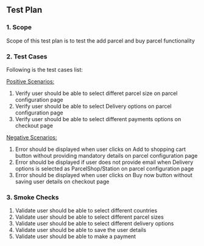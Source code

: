 <h2> Test Plan </h2>
<h3> 1. Scope </h3>
Scope of this test plan is to test the add parcel and buy parcel functionality

<h3> 2. Test Cases</h3>

Following is the test cases list:<br>

<U>Positive Scenarios:</U><br>

1. Verify user should be able to select differet parcel size on parcel configuration page
2. Verify user should be able to select Delivery options on parcel configuration page
3. Verify user should be able to select different payments options on checkout page

<U>Negative Scenarios:</U><br>

1. Error should be displayed when user clicks on Add to shopping cart button without providing mandatory details on parcel configuration page
2. Error should be displayed if user does not provide email when Delivery options is selected as ParcelShop/Station on parcel configuration page
3. Error should be displayed when user clicks on Buy now button without saving user details on checkout page

<h3> 3. Smoke Checks </h3>

1. Validate user should be able to select different countries
2. Validate user should be able to select different parcel sizes
3. Validate user should be able to select different delivery options
4. Validate user should be able to save the user details
5. Validate user should be able to make a payment